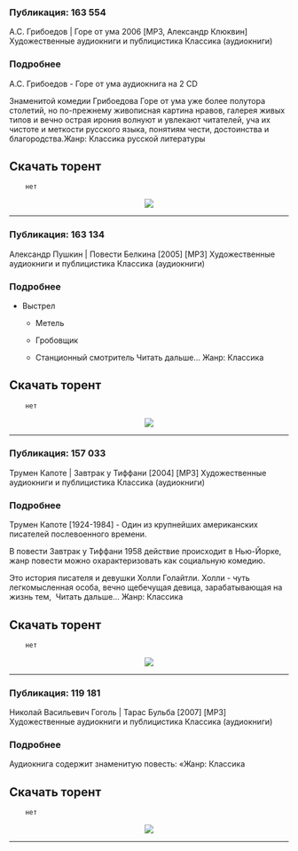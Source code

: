 ﻿
###  Публикация: 163 554

А.С. Грибоедов | Горе от ума  2006  [MP3, Александр Клюквин]
Художественные аудиокниги и публицистика
Классика (аудиокниги)

###  Подробнее

А.С. Грибоедов - Горе от ума  аудиокнига на 2 CD 

Знаменитой комедии Грибоедова  Горе от ума  уже более полутора столетий, но по-прежнему живописная картина нравов, галерея живых типов и вечно острая ирония волнуют и увлекают читателей, уча их чистоте и меткости русского языка, понятиям чести, достоинства и благородства.Жанр: Классика русской литературы

## Скачать торент
```bash
    нет
```

<div id="header" align="center">
  <img src="https://a123bot.cloudpub.ru/download/picture/save_picture_163554.jpg" />
</div>

---------------------------------------------------------------------------------------------------------------


###  Публикация: 163 134

Александр Пушкин | Повести Белкина [2005] [MP3]
Художественные аудиокниги и публицистика
Классика (аудиокниги)

###  Подробнее

* Выстрел
    * Метель
    * Гробовщик
    * Станционный смотритель    Читать дальше...    Жанр: Классика

## Скачать торент
```bash
    нет
```

<div id="header" align="center">
  <img src="https://a123bot.cloudpub.ru/download/picture/Нет картинки" />
</div>

---------------------------------------------------------------------------------------------------------------


###  Публикация: 157 033

Трумен Капоте | Завтрак у Тиффани [2004] [MP3]
Художественные аудиокниги и публицистика
Классика (аудиокниги)

###  Подробнее

Трумен Капоте [1924-1984] - Один из крупнейших американских писателей послевоенного времени.
В повести  Завтрак у Тиффани   1958  действие происходит в Нью-Йорке, жанр повести можно охарактеризовать как социальную комедию.
Это история писателя и девушки Холли Голайтли. Холли - чуть легкомысленная особа, вечно щебечущая девица, зарабатывающая на жизнь тем,     Читать дальше...    Жанр: Классика

## Скачать торент
```bash
    нет
```

<div id="header" align="center">
  <img src="https://a123bot.cloudpub.ru/download/picture/save_picture_157033.jpg" />
</div>

---------------------------------------------------------------------------------------------------------------


###  Публикация: 119 181

Николай Васильевич Гоголь | Тарас Бульба [2007] [MP3]
Художественные аудиокниги и публицистика
Классика (аудиокниги)

###  Подробнее

Аудиокнига содержит знаменитую повесть: «Жанр: Классика

## Скачать торент
```bash
    нет
```

<div id="header" align="center">
  <img src="https://a123bot.cloudpub.ru/download/picture/save_picture_119181.jpg" />
</div>

---------------------------------------------------------------------------------------------------------------

